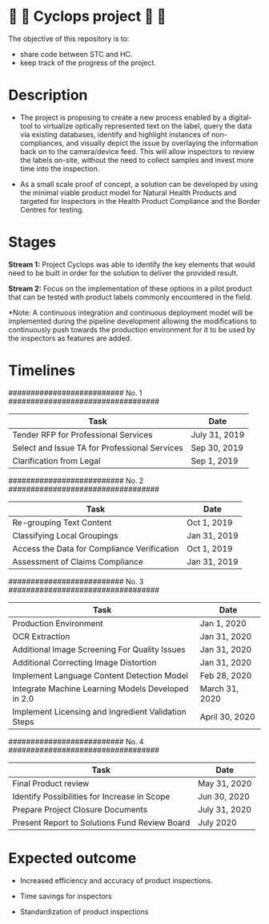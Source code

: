 # :maple_leaf: :eyes: Cyclops project  :eyes: :maple_leaf:

The objective of this repository is to:
- share code between STC and HC.
- keep track of the progress of the project.

# Description 

- The project is proposing to create a new process enabled by a digital-tool to virtualize optically represented text on the label, query the data via existing databases, identify and highlight instances of non-compliances, and visually depict the issue by overlaying the information back on to the camera/device feed. This will allow inspectors to review the labels on-site, without the need to collect samples and invest more time into the inspection. 

- As a small scale proof of concept, a solution can be developed by using the minimal viable product model for Natural Health Products and targeted for Inspectors in the Health Product Compliance and the Border Centres for testing. 

# Stages

**Stream 1:** Project Cyclops was able to identify the key elements that would need to be built in order for the solution to deliver the provided result. 

**Stream 2:** Focus on the implementation of these options in a pilot product that can be tested with product labels commonly encountered in the field. 

*Note: A continuous integration and continuous deployment model will be implemented during the pipeline development allowing the modifications to continuously push towards the production environment for it to be used by the inspectors as features are added.

# Timelines

########################## No. 1 ################################## 

| Task | Date |
| --- | --- |
| Tender RFP for Professional Services  | July 31, 2019 |
| Select and Issue TA for Professional Services | Sep 30, 2019 |
| Clarification from Legal  | Sep 1, 2019 |




########################## No. 2 ################################## 

| Task | Date |
| --- | --- |
| Re-grouping Text Content |                              Oct 1, 2019|
| Classifying Local Groupings                          | Jan 31, 2019|
| Access the Data for Compliance Verification          | Oct 1, 2019|
| Assessment of Claims Compliance                      | Jan 31, 2019|


########################## No. 3 ################################## 

| Task | Date |
| --- | --- |
| Production Environment                               | Jan 1, 2020 |
| OCR Extraction                                       | Jan 31, 2020 |
| Additional Image Screening For Quality Issues        | Jan 31, 2020 |
| Additional Correcting Image Distortion               | Jan 31, 2020 |
| Implement Language Content Detection Model           | Feb 28, 2020 |
| Integrate Machine Learning Models Developed in 2.0   | March 31, 2020 | 
| Implement Licensing and Ingredient Validation Steps  | April 30, 2020 |


########################## No. 4 ################################## 

| Task | Date |
| --- | --- |
| Final Product review |                                 May 31, 2020 |
| Identify Possibilities for Increase in Scope |         Jun 30, 2020 |
| Prepare Project Closure Documents |                    July 31, 2020 |
| Present Report to Solutions Fund Review Board |        July 2020 |



# Expected outcome

- Increased efficiency and accuracy of product inspections. 

- Time savings for inspectors

- Standardization of product inspections 
